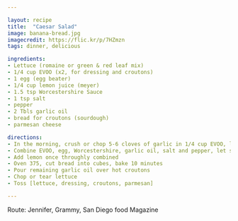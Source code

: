 ```yaml
---

layout: recipe
title:  "Caesar Salad"
image: banana-bread.jpg
imagecredit: https://flic.kr/p/7HZmzn
tags: dinner, delicious

ingredients:
- Lettuce (romaine or green & red leaf mix)
- 1/4 cup EVOO (x2, for dressing and croutons)
- 1 egg (egg beater)
- 1/4 cup lemon juice (meyer)
- 1.5 tsp Worcestershire Sauce
- 1 tsp salt
- pepper
- 2 Tbls garlic oil
- bread for croutons (sourdough)
- parmesan cheese

directions:
- In the morning, crush or chop 5-6 cloves of garlic in 1/4 cup EVOO, let soak
- Combine EVOO, egg, Worcestershire, garlic oil, salt and pepper, let sit
- Add lemon once throughly combined
- Oven 375, cut bread into cubes, bake 10 minutes
- Pour remaining garlic oil over hot croutons
- Chop or tear lettuce
- Toss [lettuce, dressing, croutons, parmesan]

---
```


Route: Jennifer, Grammy, San Diego food Magazine
